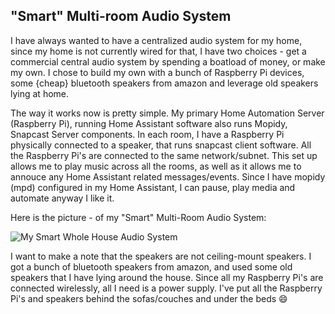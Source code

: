 ## "Smart" Multi-room Audio System

I have always wanted to have a centralized audio system for my home, since my home is not currently wired for that, I have two choices  - get a commercial central audio system by spending a boatload of money, or make my own. I chose to build my own with a bunch of Raspberry Pi devices, some {cheap} bluetooth speakers from amazon and leverage old speakers lying at home.

The way it works now is pretty simple. My primary Home Automation Server (Raspberry Pi), running Home Assistant software also runs Mopidy, Snapcast Server components. In each room, I have a Raspberry Pi physically connected to a speaker, that runs snapcast client software. All the Raspberry Pi's are connected to the same network/subnet. This set up allows me to play music across all the rooms, as well as it allows me to annouce any Home Assistant related messages/events. Since I have mopidy (mpd) configured in my Home Assistant, I can pause, play media and automate anyway I like it.

Here is the picture - of my "Smart" Multi-Room Audio System:

![My Smart Whole House Audio System ](https://github.com/skalavala/smarthome/blob/master/images/MultiroomAudioSystem-Kalavala.jpg)

I want to make a note that the speakers are not ceiling-mount speakers. I got a bunch of bluetooth speakers from amazon, and used some old speakers that I have lying around the house. Since all my Raspberry Pi's are connected wirelessly, all I need is a power supply. I've put all the Raspberry Pi's and speakers behind the sofas/couches and under the beds :smile:
